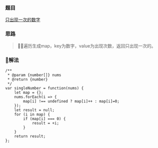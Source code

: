 ### 题目

[只出现一次的数字](https://leetcode-cn.com/problems/single-number/description/)

### 思路

> 遍历生成map，key为数字，value为出现次数，返回只出现一次的。

### 解法

```
/**
 * @param {number[]} nums
 * @return {number}
 */
var singleNumber = function(nums) {
    let map = {};
    nums.forEach(i => {
        map[i] !== undefined ? map[i]++ : map[i]=0;
    });
    let result = null;
    for (i in map) {
        if (map[i] === 0) {
            result = +i;
        }
    }
    return result;
};
```
